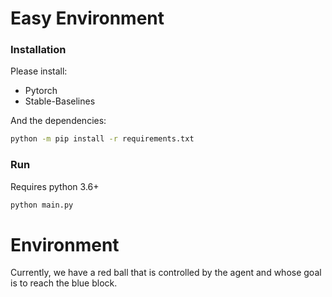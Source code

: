 # Easy Environment
### Installation
Please install:
* Pytorch
* Stable-Baselines

And the dependencies:
```bash
python -m pip install -r requirements.txt
```
### Run
Requires python 3.6+
```bash
python main.py
```

# Environment
Currently, we have a red ball that is controlled by the agent and whose
goal is to reach the blue block.